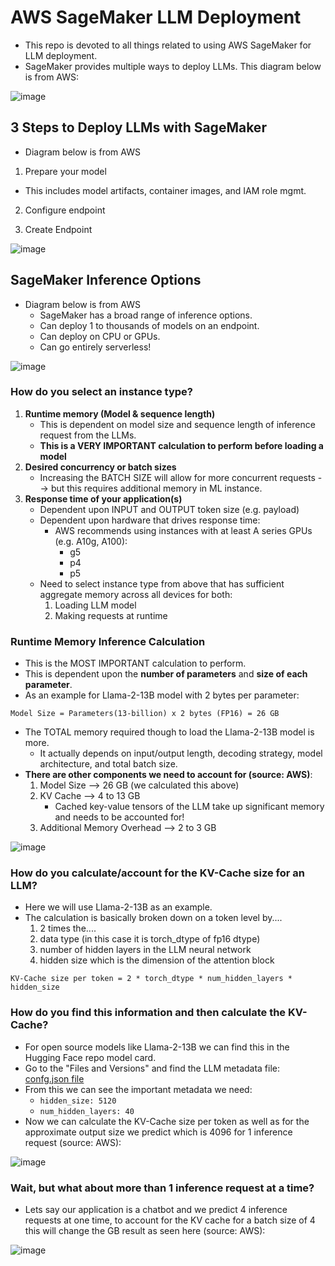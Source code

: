 # AWS SageMaker LLM Deployment
* This repo is devoted to all things related to using AWS SageMaker for LLM deployment.
* SageMaker provides multiple ways to deploy LLMs. This diagram below is from AWS:

![image](https://github.com/user-attachments/assets/7903b473-bb94-408b-a9d3-c3bb8e896589)


## 3 Steps to Deploy LLMs with SageMaker
* Diagram below is from AWS
1. Prepare your model
  * This includes model artifacts, container images, and IAM role mgmt.

2. Configure endpoint

3. Create Endpoint

![image](https://github.com/user-attachments/assets/be33b7ad-587a-4a55-9e70-e53915e5b47f)


## SageMaker Inference Options
* Diagram below is from AWS
  * SageMaker has a broad range of inference options.
  * Can deploy 1 to thousands of models on an endpoint.
  * Can deploy on CPU or GPUs.
  * Can go entirely serverless!


![image](https://github.com/user-attachments/assets/5bd25bbd-ba4c-4373-9a8f-f8234080240b)

### How do you select an instance type?
1. **Runtime memory (Model & sequence length)**
   * This is dependent on model size and sequence length of inference request from the LLMs.
   * **This is a VERY IMPORTANT calculation to perform before loading a model**
2. **Desired concurrency or batch sizes**
   * Increasing the BATCH SIZE will allow for more concurrent requests --> but this requires additional memory in ML instance.
3. **Response time of your application(s)**
   * Dependent upon INPUT and OUTPUT token size (e.g. payload)
   * Dependent upon hardware that drives response time:
     * AWS recommends using instances with at least A series GPUs (e.g. A10g, A100):
        * g5
        * p4
        * p5
   * Need to select instance type from above that has sufficient aggregate memory across all devices for both:
     1. Loading LLM model
     2. Making requests at runtime
    
 ### Runtime Memory Inference Calculation
 * This is the MOST IMPORTANT calculation to perform.
 * This is dependent upon the **number of parameters** and **size of each parameter**.
 * As an example for Llama-2-13B model with 2 bytes per parameter:
```
Model Size = Parameters(13-billion) x 2 bytes (FP16) = 26 GB
```
* The TOTAL memory required though to load the Llama-2-13B model is more.
  * It actually depends on input/output length, decoding strategy, model architecture, and total batch size.
* **There are other components we need to account for (source: AWS)**:
  1. Model Size --> 26 GB (we calculated this above)
  2. KV Cache --> 4 to 13 GB
     * Cached key-value tensors of the LLM take up significant memory and needs to be accounted for!
  4. Additional Memory Overhead --> 2 to 3 GB
 
![image](https://github.com/user-attachments/assets/c8c2c11e-58e3-4b1d-805a-aab6af169c4e)

### How do you calculate/account for the KV-Cache size for an LLM?
* Here we will use Llama-2-13B as an example.
* The calculation is basically broken down on a token level by....
  1. 2 times the....
  2. data type (in this case it is torch_dtype of fp16 dtype)
  3. number of hidden layers in the LLM neural network
  4. hidden size which is the dimension of the attention block
```
KV-Cache size per token = 2 * torch_dtype * num_hidden_layers * hidden_size
```

### How do you find this information and then calculate the KV-Cache?
* For open source models like Llama-2-13B we can find this in the Hugging Face repo model card.
* Go to the "Files and Versions" and find the LLM metadata file: [confg.json file](https://huggingface.co/TheBloke/Llama-2-13B-fp16/blob/main/config.json)
* From this we can see the important metadata we need:
  * `hidden_size: 5120`
  * `num_hidden_layers: 40`
* Now we can calculate the KV-Cache size per token as well as for the approximate output size we predict which is 4096 for 1 inference request (source: AWS):

![image](https://github.com/user-attachments/assets/59bccecd-1ad4-42d4-8a89-a73e511d3b0c)

### Wait, but what about more than 1 inference request at a time?
* Lets say our application is a chatbot and we predict 4 inference requests at one time, to account for the KV cache for a batch size of 4 this will change the GB result as seen here (source: AWS):

![image](https://github.com/user-attachments/assets/9d61b79b-ad71-4651-bab3-8ee4066b7337)



